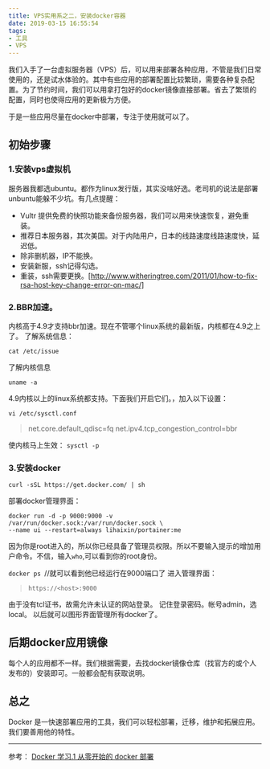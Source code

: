 ```yaml
---
title: VPS实用系之二，安装docker容器
date: 2019-03-15 16:55:54
tags:
- 工具 
- VPS
---
```

我们入手了一台虚拟服务器（VPS）后，可以用来部署各种应用，不管是我们日常使用的，还是试水体验的。其中有些应用的部署配置比较繁琐，需要各种复杂配置。为了节约时间，我们可以用拿打包好的docker镜像直接部署。省去了繁琐的配置，同时也使得应用的更新极为方便。

于是一些应用尽量在docker中部署，专注于使用就可以了。

## 初始步骤
### 1.安装vps虚拟机
服务器我都选ubuntu。都作为linux发行版，其实没啥好选。老司机的说法是部署unbuntu能躲不少坑。有几点提醒：
- Vultr 提供免费的快照功能来备份服务器，我们可以用来快速恢复，避免重装。
- 推荐日本服务器，其次美国。对于内陆用户，日本的线路速度线路速度快，延迟低。
- 除非删机器，IP不能换。
- 安装新服，ssh记得勾选。
- 重装，ssh需要更换。[http://www.witheringtree.com/2011/01/how-to-fix-rsa-host-key-change-error-on-mac/]

### 2.BBR加速。
内核高于4.9才支持bbr加速。现在不管哪个linux系统的最新版，内核都在4.9之上了。
了解系统信息：

`cat /etc/issue`

了解内核信息

`uname -a`

4.9内核以上的linux系统都支持。下面我们开启它们。，加入以下设置：

`vi /etc/sysctl.conf`

> net.core.default_qdisc=fq
net.ipv4.tcp_congestion_control=bbr

使内核马上生效：
`sysctl -p`

### 3.安装docker

`curl -sSL https://get.docker.com/ | sh`

部署docker管理界面：
```
docker run -d -p 9000:9000 -v /var/run/docker.sock:/var/run/docker.sock \
--name ui --restart=always lihaixin/portainer:me
```
因为你是root进入的，所以你已经具备了管理员权限。所以不要输入提示的增加用户命令。不信，输入`who`,可以看到你的root身份。

`docker ps `//就可以看到他已经运行在9000端口了
进入管理界面：
> `https://<host>:9000`

由于没有tcl证书，故需允许未认证的网站登录。
记住登录密码。帐号admin，选local。
以后就可以图形界面管理所有docker了。

## 后期docker应用镜像
每个人的应用都不一样。我们根据需要，去找docker镜像仓库（找官方的或个人发布的）安装即可。一般都会配有获取说明。

## 总之
Docker 是一快速部署应用的工具，我们可以轻松部署，迁移，维护和拓展应用。我们要善用他的特性。

***
参考：
[Docker 学习.1 从零开始的 docker 部署](https://blog.starryvoid.com/archives/322.html)